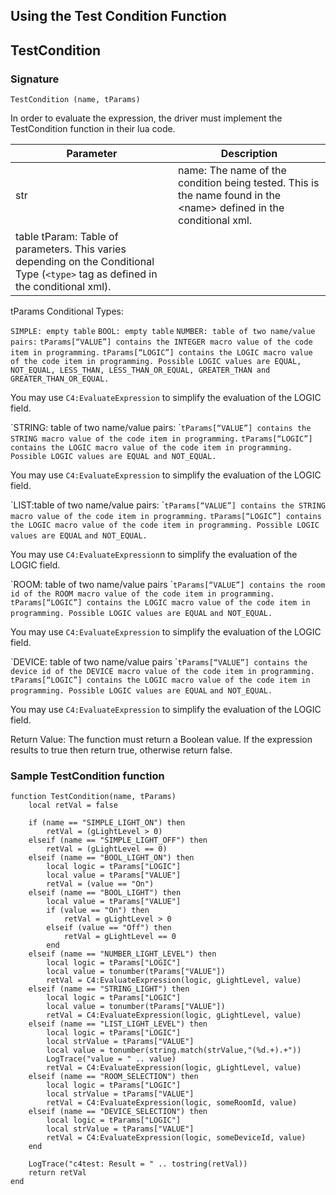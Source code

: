 ## Using the Test Condition Function

## TestCondition

### Signature

`TestCondition (name, tParams)`

In order to evaluate the expression, the driver must implement the TestCondition function in their lua code.

| Parameter | Description |
| --- | --- |
| str | name: The name of the condition being tested. This is the name found in the \<name\> defined in the conditional xml. |
| table tParam: Table of parameters. This varies depending on the Conditional Type  (`<type>` tag as defined in the conditional xml). |

tParams Conditional Types:

`SIMPLE: empty table`
`BOOL: empty table`
`NUMBER: table of two name/value pairs:`
`tParams[“VALUE”] contains the INTEGER macro value of the code item in programming.`
`tParams[“LOGIC”] contains the LOGIC macro value of the code item in programming. Possible LOGIC values are EQUAL, NOT_EQUAL, LESS_THAN, LESS_THAN_OR_EQUAL, GREATER_THAN and GREATER_THAN_OR_EQUAL.`

You may use `C4:EvaluateExpression` to simplify the evaluation of the LOGIC field.

\`STRING: table of two name/value pairs:
\``tParams[“VALUE”] contains the STRING macro value of the code item in programming.`
`tParams[“LOGIC”] contains the LOGIC macro value of the code item in programming. Possible LOGIC values are EQUAL and NOT_EQUAL.`

You may use `C4:EvaluateExpression` to simplify the evaluation of the LOGIC field.

\`LIST:table of two name/value pairs:
\``tParams[“VALUE”] contains the STRING macro value of the code item in programming.`
`tParams[“LOGIC”] contains the LOGIC macro value of the code item in programming. Possible LOGIC values are EQUAL` `and NOT_EQUAL.`

You may use `C4:EvaluateExpression`n to simplify the evaluation of the LOGIC field.

\`ROOM: table of two name/value pairs
\``tParams[“VALUE”] contains the room id of the ROOM macro value of the code item in programming.`
`tParams[“LOGIC”] contains the LOGIC macro value of the code item in programming. Possible LOGIC values are EQUAL` `and NOT_EQUAL.`

You may use `C4:EvaluateExpression` to simplify the evaluation of the LOGIC field.

\`DEVICE: table of two name/value pairs
\``tParams[“VALUE”] contains the device id of the DEVICE macro value of the code item in programming.`
`tParams[“LOGIC”] contains the LOGIC macro value of the code item in programming. Possible LOGIC values are EQUAL` `and NOT_EQUAL.`

You may use `C4:EvaluateExpression` to simplify the evaluation of the LOGIC field.

Return Value:
The function must return a Boolean value. If the expression results to true then return true, otherwise return false.

### Sample TestCondition function

	function TestCondition(name, tParams)
		local retVal = false
	
		if (name == "SIMPLE_LIGHT_ON") then
			retVal = (gLightLevel > 0)
		elseif (name == "SIMPLE_LIGHT_OFF") then
			retVal = (gLightLevel == 0)
		elseif (name == "BOOL_LIGHT_ON") then
			local logic = tParams["LOGIC"]
			local value = tParams["VALUE"]
			retVal = (value == "On")
		elseif (name == "BOOL_LIGHT") then
			local value = tParams["VALUE"]
			if (value == "On") then
				retVal = gLightLevel > 0
			elseif (value == "Off") then
				retVal = gLightLevel == 0
			end
		elseif (name == "NUMBER_LIGHT_LEVEL") then
			local logic = tParams["LOGIC"]
			local value = tonumber(tParams["VALUE"])
			retVal = C4:EvaluateExpression(logic, gLightLevel, value)
		elseif (name == "STRING_LIGHT") then
			local logic = tParams["LOGIC"]
			local value = tonumber(tParams["VALUE"])
			retVal = C4:EvaluateExpression(logic, gLightLevel, value)
		elseif (name == "LIST_LIGHT_LEVEL") then
			local logic = tParams["LOGIC"]
			local strValue = tParams["VALUE"]
			local value = tonumber(string.match(strValue,"(%d.+).+"))
			LogTrace("value = " .. value)
			retVal = C4:EvaluateExpression(logic, gLightLevel, value)
		elseif (name == "ROOM_SELECTION") then
			local logic = tParams["LOGIC"]
			local strValue = tParams["VALUE"]
			retVal = C4:EvaluateExpression(logic, someRoomId, value)
		elseif (name == "DEVICE_SELECTION") then
			local logic = tParams["LOGIC"]
			local strValue = tParams["VALUE"]
			retVal = C4:EvaluateExpression(logic, someDeviceId, value)
		end
	
		LogTrace("c4test: Result = " .. tostring(retVal))
		return retVal
	end